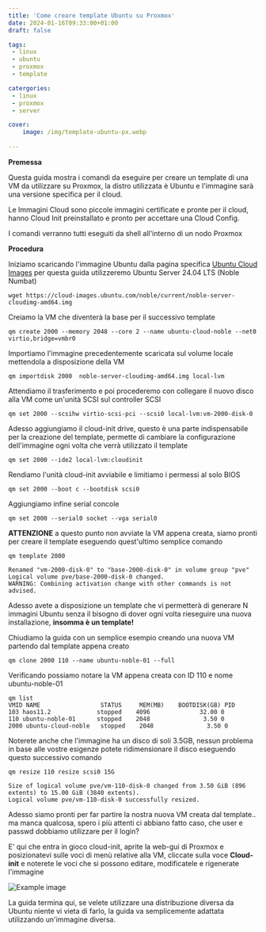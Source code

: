 ```yaml
---
title: 'Come creare template Ubuntu su Proxmox'
date: 2024-01-16T09:33:00+01:00
draft: false

tags:
 - linux
 - ubuntu
 - proxmox
 - template

catergories:
 - linux
 - proxmox
 - server

cover:
    image: /img/template-ubuntu-px.webp
 
---
```


**Premessa**

Questa guida mostra i comandi da eseguire per creare un template di una VM da utilizzare su Proxmox, la distro utilizzata è Ubuntu e l'immagine sarà una versione specifica per il cloud.

Le Immagini Cloud sono piccole immagini certificate e pronte per il cloud, hanno Cloud Init preinstallato e pronto per accettare una Cloud Config.

I comandi verranno tutti eseguiti da shell all'interno di un nodo Proxmox

**Procedura**

Iniziamo scaricando l'immagine Ubuntu dalla pagina specifica [Ubuntu Cloud Images](https://cloud-images.ubuntu.com/) per questa guida utilizzeremo Ubuntu Server 24.04 LTS (Noble Numbat)

    wget https://cloud-images.ubuntu.com/noble/current/noble-server-cloudimg-amd64.img

Creiamo la VM che diventerà la base per il successivo template

    qm create 2000 --memory 2048 --core 2 --name ubuntu-cloud-noble --net0 virtio,bridge=vmbr0

Importiamo l'immagine precedentemente scaricata sul volume locale mettendola a disposizione della VM

    qm importdisk 2000  noble-server-cloudimg-amd64.img local-lvm

Attendiamo il trasferimento e poi procederemo con collegare il nuovo disco alla VM come un'unità SCSI sul controller SCSI

    qm set 2000 --scsihw virtio-scsi-pci --scsi0 local-lvm:vm-2000-disk-0

Adesso aggiungiamo il cloud-init drive, questo è una parte indispensabile per la creazione del template, permette di cambiare la configurazione dell'immagine ogni volta che verrà utilizzato il template

    qm set 2000 --ide2 local-lvm:cloudinit

Rendiamo l'unità cloud-init avviabile e limitiamo i permessi al solo BIOS

    qm set 2000 --boot c --bootdisk scsi0

Aggiungiamo infine serial concole

    qm set 2000 --serial0 socket --vga serial0


**ATTENZIONE** a questo punto non avviate la VM appena creata, siamo pronti per creare il template eseguendo quest'ultimo semplice comando

    qm template 2000

    Renamed "vm-2000-disk-0" to "base-2000-disk-0" in volume group "pve"
    Logical volume pve/base-2000-disk-0 changed.
    WARNING: Combining activation change with other commands is not advised.

Adesso avete a disposizione un template che vi permetterà di generare N immagini Ubuntu senza il bisogno di dover ogni volta rieseguire una nuova installazione, **insomma è un template!**

Chiudiamo la guida con un semplice esempio creando una nuova VM partendo dal template appena creato

    qm clone 2000 110 --name ubuntu-noble-01 --full

Verificando possiamo notare la VM appena creata con ID 110 e nome ubuntu-noble-01

    qm list
    VMID NAME                 STATUS     MEM(MB)    BOOTDISK(GB) PID       
    103 haos11.2             stopped    4096              32.00 0         
    110 ubuntu-noble-01      stopped    2048               3.50 0         
    2000 ubuntu-cloud-noble   stopped    2048               3.50 0 

Noterete anche che l'immagine ha un disco di soli 3.5GB, nessun problema in base alle vostre esigenze potete ridimensionare il disco eseguendo questo successivo comando

    qm resize 110 resize scsi0 15G
    
    Size of logical volume pve/vm-110-disk-0 changed from 3.50 GiB (896 extents) to 15.00 GiB (3840 extents).
    Logical volume pve/vm-110-disk-0 successfully resized.


Adesso siamo pronti per far partire la nostra nuova VM creata dal template.. ma manca qualcosa, spero i più attenti ci abbiano fatto caso, che user e passwd dobbiamo utilizzare per il login?

E' qui che entra in gioco cloud-init, aprite la web-gui di Proxmox e posizionatevi sulle voci di menù relative alla VM, cliccate sulla voce **Cloud-init** e noterete le voci che si possono editare, modificatele e rigenerate l'immagine

![Example image](/img/template-ubuntu-px1.webp)

La guida termina qui, se velete utilizzare una distribuzione diversa da Ubuntu niente vi vieta di farlo, la guida va semplicemente adattata utilizzando un'immagine diversa.









